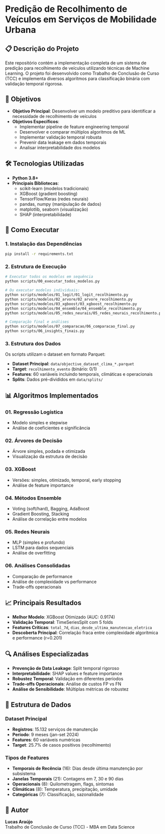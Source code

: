# Predição de Recolhimento de Veículos em Serviços de Mobilidade Urbana

## 📋 Descrição do Projeto

Este repositório contém a implementação completa de um sistema de predição para recolhimento de veículos utilizando técnicas de Machine Learning. O projeto foi desenvolvido como Trabalho de Conclusão de Curso (TCC) e implementa diversos algoritmos para classificação binária com validação temporal rigorosa.

## 🎯 Objetivos

- **Objetivo Principal**: Desenvolver um modelo preditivo para identificar a necessidade de recolhimento de veículos
- **Objetivos Específicos**:
  - Implementar pipeline de feature engineering temporal
  - Desenvolver e comparar múltiplos algoritmos de ML
  - Implementar validação temporal robusta
  - Prevenir data leakage em dados temporais
  - Analisar interpretabilidade dos modelos

## 🛠️ Tecnologias Utilizadas

- **Python 3.8+**
- **Principais Bibliotecas**:
  - scikit-learn (modelos tradicionais)
  - XGBoost (gradient boosting)
  - TensorFlow/Keras (redes neurais)
  - pandas, numpy (manipulação de dados)
  - matplotlib, seaborn (visualização)
  - SHAP (interpretabilidade)

## 🚀 Como Executar

### 1. Instalação das Dependências

```bash
pip install -r requirements.txt
```

### 2. Estrutura de Execução

```bash
# Executar todos os modelos em sequência
python scripts/00_executar_todos_modelos.py

# Ou executar modelos individuais:
python scripts/modelos/01_logit/01_logit_recolhimento.py
python scripts/modelos/02_arvore/02_arvore_recolhimento.py
python scripts/modelos/03_xgboost/03_xgboost_recolhimento.py
python scripts/modelos/04_ensemble/04_ensemble_recolhimento.py
python scripts/modelos/05_redes_neurais/05_redes_neurais_recolhimento.py

# Comparação final e análises
python scripts/modelos/07_comparacao/06_comparacao_final.py
python scripts/06_insights_finais.py
```

### 3. Estrutura dos Dados

Os scripts utilizam o dataset em formato Parquet:
- **Dataset Principal**: `data/objective_dataset_clima_*.parquet`
- **Target**: `recolhimento_evento` (binário: 0/1)
- **Features**: 60 variáveis incluindo temporais, climáticas e operacionais
- **Splits**: Dados pré-divididos em `data/splits/`

## 📊 Algoritmos Implementados

### 01. Regressão Logística
- Modelo simples e stepwise
- Análise de coeficientes e significância

### 02. Árvores de Decisão
- Árvore simples, podada e otimizada
- Visualização da estrutura de decisão

### 03. XGBoost
- Versões: simples, otimizado, temporal, early stopping
- Análise de feature importance

### 04. Métodos Ensemble
- Voting (soft/hard), Bagging, AdaBoost
- Gradient Boosting, Stacking
- Análise de correlação entre modelos

### 05. Redes Neurais
- MLP (simples e profundo)
- LSTM para dados sequenciais
- Análise de overfitting

### 06. Análises Consolidadas
- Comparação de performance
- Análise de complexidade vs performance
- Trade-offs operacionais

## 📈 Principais Resultados

- **Melhor Modelo**: XGBoost Otimizado (AUC: 0.9174)
- **Validação Temporal**: TimeSeriesSplit com 5 folds
- **Features Críticas**: `total_7d`, `dias_desde_ultima_manutencao_eletrica`
- **Descoberta Principal**: Correlação fraca entre complexidade algorítmica e performance (r=0.201)

## 🔍 Análises Especializadas

- **Prevenção de Data Leakage**: Split temporal rigoroso
- **Interpretabilidade**: SHAP values e feature importance
- **Robustez Temporal**: Validação em diferentes períodos
- **Trade-offs Operacionais**: Análise de custos FP vs FN
- **Análise de Sensibilidade**: Múltiplas métricas de robustez

## 📝 Estrutura de Dados

### Dataset Principal
- **Registros**: 15.132 serviços de manutenção
- **Período**: 9 meses (jan-set 2024)
- **Features**: 60 variáveis numéricas
- **Target**: 25.7% de casos positivos (recolhimento)

### Tipos de Features
- **Temporais de Recência** (16): Dias desde última manutenção por subsistema
- **Janelas Temporais** (21): Contagens em 7, 30 e 90 dias
- **Operacionais** (8): Quilometragem, flags, sintomas
- **Climáticas** (8): Temperatura, precipitação, umidade
- **Categóricas** (7): Classificação, sazonalidade

## 👥 Autor

**Lucas Araújo**  
Trabalho de Conclusão de Curso (TCC) - MBA em Data Science
